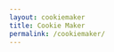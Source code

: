 ```yaml
---
layout: cookiemaker
title: Cookie Maker
permalink: /cookiemaker/
---
```


<!DOCTYPE html>
<html lang="en">
<head>

</head>
<body>

</body>
</html>
